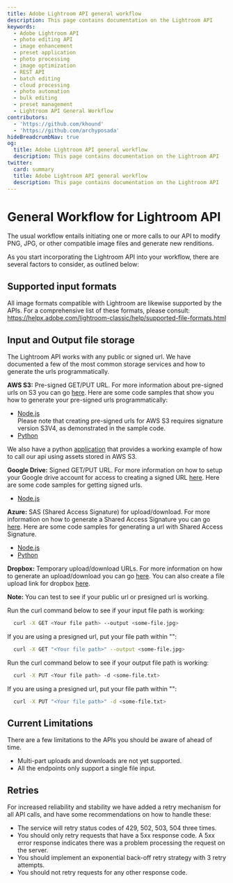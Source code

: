 ```yaml
---
title: Adobe Lightroom API general workflow
description: This page contains documentation on the Lightroom API
keywords:
  - Adobe Lightroom API
  - photo editing API
  - image enhancement
  - preset application
  - photo processing
  - image optimization
  - REST API
  - batch editing
  - cloud processing
  - photo automation
  - bulk editing
  - preset management
  - Lightroom API General Workflow
contributors:
  - 'https://github.com/khound'
  - 'https://github.com/archyposada'
hideBreadcrumbNav: true
og:
  title: Adobe Lightroom API general workflow
  description: This page contains documentation on the Lightroom API
twitter:
  card: summary
  title: Adobe Lightroom API general workflow
  description: This page contains documentation on the Lightroom API
---
```


# General Workflow for Lightroom API

The usual workflow entails initiating one or more calls to our API to modify PNG, JPG, or other compatible image files and generate new renditions.

As you start incorporating the Lightroom API into your workflow, there are several factors to consider, as outlined below:

## Supported input formats

All image formats compatible with Lightroom are likewise supported by the APIs. For a comprehensive list of these formats, please consult: https://helpx.adobe.com/lightroom-classic/help/supported-file-formats.html

## Input and Output file storage

The Lightroom API works with any public or signed url. We have documented a few of the most common storage services and how to generate the urls programmatically.

**AWS S3:** Pre-signed GET/PUT URL. For more information about pre-signed urls on S3 you can go [here](https://docs.aws.amazon.com/AmazonS3/latest/userguide/PresignedUrlUploadObject.html). Here are some code samples that show you how to generate your pre-signed urls programmatically:

* [Node.js](https://github.com/AdobeDocs/cis-photoshop-api-docs/tree/main/sample-code/storage-app/aws-s3/presignedURLs.js) <br />Please note that creating pre-signed urls for AWS S3 requires signature version S3V4, as demonstrated in the sample code.
* [Python](https://github.com/AdobeDocs/cis-photoshop-api-docs/tree/main/sample-code/storage-app/azure/presignedURLs.py)

We also have a python [application](https://github.com/AdobeDocs/cis-photoshop-api-docs/tree/main/sample-code/storage-app/aws-s3/example.py) that provides a working example of how to call our api using assets stored in AWS S3.  

**Google Drive:** Signed GET/PUT URL. For more information on how to setup your Google drive account for access to creating a signed URL [here](https://www.labnol.org/google-api-service-account-220404). Here are some code samples for getting signed urls.

* [Node.js](https://github.com/AdobeDocs/cis-photoshop-api-docs/tree/main/sample-code/storage-app/googledrive/presignedURLs.js)

**Azure:** SAS (Shared Access Signature) for upload/download. For more information on how to generate a Shared Access Signature you can go [here](https://azuresdkdocs.blob.core.windows.net/$web/python/azure-storage-blob/12.9.0/index.html). Here are some code samples for generating a url with Shared Access Signature.

* [Node.js](https://github.com/AdobeDocs/cis-photoshop-api-docs/tree/main/sample-code/storage-app/azure/presignedURLs.js)
* [Python](https://github.com/AdobeDocs/cis-photoshop-api-docs/tree/main/sample-code/storage-app/azure/presignedURLs.py)

**Dropbox:** Temporary upload/download URLs. For more information on how to generate an upload/download you can go [here](https://www.dropbox.com/developers/documentation). You can also create a file upload link for dropbox [here](https://www.dropbox.com/developers/documentation/http/documentation#files-get_temporary_upload_link).

**Note:** You can test to see if your public url or presigned url is working.

Run the curl command below to see if your input file path is working:

```bash
  curl -X GET <Your file path> --output <some-file.jpg>
  ```

If you are using a presigned url, put your file path within "":

```bash
  curl -X GET "<Your file path>" --output <some-file.jpg>
  ```

Run the curl command below to see if your output file path is working:

```bash
  curl -X PUT <Your file path> -d <some-file.txt>
  ```

If you are using a presigned url, put your file path within "":

```bash
  curl -X PUT "<Your file path>" -d <some-file.txt>
  ```

## Current Limitations

There are a few limitations to the APIs you should be aware of ahead of time.

* Multi-part uploads and downloads are not yet supported.
* All the endpoints only support a single file input.

## Retries

For increased reliability and stability we have added a retry mechanism for all API calls, and have some recommendations on how to handle these:

* The service will retry status codes of 429, 502, 503, 504 three times.
* You should only retry requests that have a 5xx response code. A 5xx error response indicates there was a problem processing the request on the server.
* You should implement an exponential back-off retry strategy with 3 retry attempts.
* You should not retry requests for any other response code.
